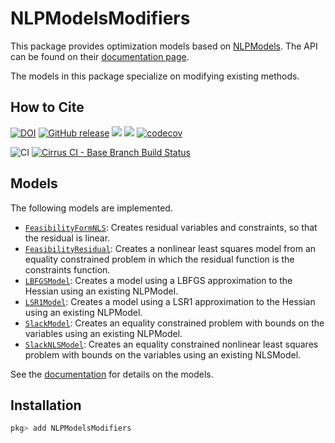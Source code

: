 # NLPModelsModifiers

This package provides optimization models based on [NLPModels](https://github.com/JuliaSmoothOptimizers/NLPModels.jl).
The API can be found on their [documentation page](https://juliasmoothoptimizers.github.io/NLPModels.jl/dev/api).

The models in this package specialize on modifying existing methods.

## How to Cite

[![DOI](https://zenodo.org/badge/DOI/10.5281/zenodo.4603924.svg)](https://doi.org/10.5281/zenodo.4603924)
[![GitHub release](https://img.shields.io/github/release/JuliaSmoothOptimizers/NLPModelsModifiers.jl.svg)](https://github.com/JuliaSmoothOptimizers/NLPModelsModifiers.jl/releases/latest)
[![](https://img.shields.io/badge/docs-stable-3f51b5.svg)](https://JuliaSmoothOptimizers.github.io/NLPModelsModifiers.jl/stable)
[![](https://img.shields.io/badge/docs-latest-3f51b5.svg)](https://JuliaSmoothOptimizers.github.io/NLPModelsModifiers.jl/dev)
[![codecov](https://codecov.io/gh/JuliaSmoothOptimizers/NLPModelsModifiers.jl/branch/main/graph/badge.svg)](https://codecov.io/gh/JuliaSmoothOptimizers/NLPModelsModifiers.jl)

![CI](https://github.com/JuliaSmoothOptimizers/NLPModelsModifiers.jl/workflows/CI/badge.svg?branch=main)
[![Cirrus CI - Base Branch Build Status](https://img.shields.io/cirrus/github/JuliaSmoothOptimizers/NLPModelsModifiers.jl?logo=Cirrus%20CI)](https://cirrus-ci.com/github/JuliaSmoothOptimizers/NLPModelsModifiers.jl)

## Models

The following models are implemented.

- [`FeasibilityFormNLS`](@ref): Creates residual variables and constraints, so that the residual is linear.
- [`FeasibilityResidual`](@ref): Creates a nonlinear least squares model from an equality constrained problem in which the residual function is the constraints function.
- [`LBFGSModel`](@ref): Creates a model using a LBFGS approximation to the Hessian using an existing NLPModel.
- [`LSR1Model`](@ref): Creates a model using a LSR1 approximation to the Hessian using an existing NLPModel.
- [`SlackModel`](@ref): Creates an equality constrained problem with bounds on the variables using an existing NLPModel.
- [`SlackNLSModel`](@ref): Creates an equality constrained nonlinear least squares problem with bounds on the variables using an existing NLSModel.

See the [documentation](https://JuliaSmoothOptimizers.github.io/NLPModels.jl/dev/) for details on the models.

## Installation

```julia
pkg> add NLPModelsModifiers
```
